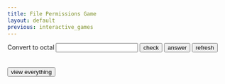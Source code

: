 ```yaml
---
title: File Permissions Game
layout: default
previous: interactive_games
---
```


<!-- x_ -->

<script src="js/perms.min.js"></script>
<script>
    var field, guess, button, result, hint, everything;

    function generate() {
        var num = Math.floor(Math.random() * 4095)
        var oct = pad(num.toString(8));
        field.innerHTML = Perms.toString(oct);
        result.innerHTML = '';
    }

    function click() {
        var txt = guess.value;
        if (txt.length === 3) txt = '0' + txt;

        var s;
        if (Perms.toString(txt) === field.innerHTML) {
            s = 'Correct!';
        } else {
            s = 'Sorry, try again';
        }
        result.innerHTML = '<h3>' + s + '</h3>';
    }

    function givehint() {
        var s = field.innerHTML;
        var m = Perms.toMode(s);
        result.innerHTML = '<code>' + s + '</code> converted to octal is <code>' + m + '</code>';
    }

    function pad(s) {
      for (var i = s.length; i < 4; ++i) {
        s = '0' + s;
      }
      return s;
    }

    function vieweverything() {
        var s = '<ul>';
        for (var i = 0; i <= 4095; i++) {
            var j = pad(i.toString(8));
            s += '<li><code>' + j + '</code> :: <code>' + Perms.toString(j) + '</code></li>';
        }
        result.innerHTML = s;
    }

    function init() {
        field = document.getElementById('permissions-field');
        guess = document.getElementById('permissions-guess');
        button = document.getElementById('permissions-button');
        result = document.getElementById('permissions-result');
        refresh = document.getElementById('permissions-refresh');
        hint = document.getElementById('permissions-hint');
        everything = document.getElementById('permissions-everything');

        button.onclick = click;
        refresh.onclick = generate;
        hint.onclick = givehint;
        everything.onclick = vieweverything;
        field.onkeydown = function(e) { if (e.keyCode === 13) button.onclick(); };
        field.focus();
        generate();
    }

    window.onload = init;
</script>

Convert <code><span id="permissions-field"></span></code> to octal
<input type="text" id="permissions-guess"></input>
<button id="permissions-button">check</button>
<button id="permissions-hint">answer</button>
<button id="permissions-refresh">refresh</button>
<br />
<span id="permissions-result"></span>
<br /><br />
<button id="permissions-everything">view everything</button>
